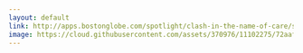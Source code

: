 ```yaml
---
layout: default
link: http://apps.bostonglobe.com/spotlight/clash-in-the-name-of-care/story
image: https://cloud.githubusercontent.com/assets/370976/11102275/72aaf602-8889-11e5-84a7-76bfb20d550d.gif
---
```

